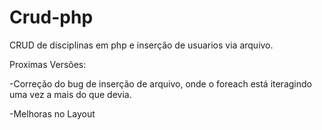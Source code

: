 # Crud-php
CRUD de disciplinas em php  e inserção de usuarios via arquivo.

Proximas Versões:

-Correção do bug de inserção de arquivo, onde o foreach está iteragindo uma vez a  mais do que devia.

-Melhoras no Layout

